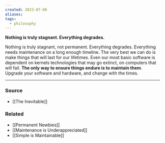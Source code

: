 ```yaml
---
created: 2023-07-08
aliases: 
tags:
  - philosophy
---
```

**Nothing is truly stagnant. Everything degrades.**

Nothing is truly stagnant, not permanent. Everything degrades. Everything needs maintenance on a long enough timeline. The very best we can do is make things that will last for our lifetimes. Even our most basic software is dependent on kernels technologies that may go extinct, on computers that will fail. **The only way to ensure things endure is to maintain them**. Upgrade your software and hardware, and change with the times.

---

### Source
- [[The Inevitable]]

### Related
- [[Permanent Newbies]]
- [[Maintenance is Underappreciated]]
- [[Simple is Maintainable]]